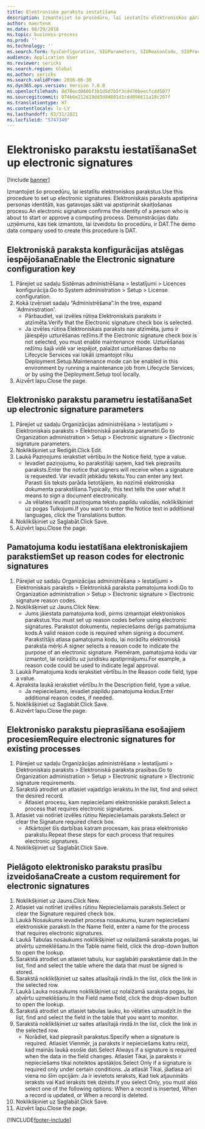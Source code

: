```yaml
---
title: Elektronisko parakstu iestatīšana
description: Izmantojiet šo procedūru, lai iestatītu elektroniskos parakstus.
author: maertenm
ms.date: 08/29/2018
ms.topic: business-process
ms.prod: ''
ms.technology: ''
ms.search.form: SysConfiguration, SIGParameters, SIGReasonCode, SIGProcSetup
audience: Application User
ms.reviewer: sericks
ms.search.region: Global
ms.author: sericks
ms.search.validFrom: 2016-06-30
ms.dyn365.ops.version: Version 7.0.0
ms.openlocfilehash: 8d78ecd0606f3b1d5d7b5f3cd470beecfcdd5077
ms.sourcegitcommit: 074b6e212d19dd5d84881d1cdd096611a18c207f
ms.translationtype: HT
ms.contentlocale: lv-LV
ms.lasthandoff: 03/31/2021
ms.locfileid: "5747349"
---
```

# <a name="set-up-electronic-signatures"></a><span data-ttu-id="89d44-103">Elektronisko parakstu iestatīšana</span><span class="sxs-lookup"><span data-stu-id="89d44-103">Set up electronic signatures</span></span>

[!include [banner](../../includes/banner.md)]

<span data-ttu-id="89d44-104">Izmantojiet šo procedūru, lai iestatītu elektroniskos parakstus.</span><span class="sxs-lookup"><span data-stu-id="89d44-104">Use this procedure to set up electronic signatures.</span></span> <span data-ttu-id="89d44-105">Elektroniskais paraksts apstiprina personas identitāti, kas gatavojas sākt vai apstiprināt skaitļošanas procesu.</span><span class="sxs-lookup"><span data-stu-id="89d44-105">An electronic signature confirms the identity of a person who is about to start or approve a computing process.</span></span> <span data-ttu-id="89d44-106">Demonstrācijas datu uzņēmums, kas tiek izmantots, lai izveidotu šo procedūru, ir DAT.</span><span class="sxs-lookup"><span data-stu-id="89d44-106">The demo data company used to create this procedure is DAT.</span></span>


## <a name="enable-the-electronic-signature-configuration-key"></a><span data-ttu-id="89d44-107">Elektroniskā paraksta konfigurācijas atslēgas iespējošana</span><span class="sxs-lookup"><span data-stu-id="89d44-107">Enable the Electronic signature configuration key</span></span>
1. <span data-ttu-id="89d44-108">Pārejiet uz sadaļu Sistēmas administrēšana > Iestatījumi > Licences konfigurācija.</span><span class="sxs-lookup"><span data-stu-id="89d44-108">Go to System administration > Setup > License configuration.</span></span>
2. <span data-ttu-id="89d44-109">Kokā izvērsiet sadaļu “Administrēšana”.</span><span class="sxs-lookup"><span data-stu-id="89d44-109">In the tree, expand 'Administration'.</span></span>
    * <span data-ttu-id="89d44-110">Pārbaudiet, vai izvēles rūtiņa Elektroniskais paraksts ir atzīmēta.</span><span class="sxs-lookup"><span data-stu-id="89d44-110">Verify that the Electronic signature check box is selected.</span></span>  
    * <span data-ttu-id="89d44-111">Ja izvēles rūtiņa Elektroniskais paraksts nav atzīmēta, jums ir jāiespējo uzturēšanas režīms.</span><span class="sxs-lookup"><span data-stu-id="89d44-111">If the Electronic signature check box is not selected, you must enable maintenance mode.</span></span> <span data-ttu-id="89d44-112">Uzturēšanas režīmu šajā vidē var iespējot, palaižot uzturēšanas darbu no Lifecycle Services vai lokāli izmantojot rīku Deployment.Setup.</span><span class="sxs-lookup"><span data-stu-id="89d44-112">Maintenance mode can be enabled in this environment by running a maintenance job from Lifecycle Services, or by using the Deployment.Setup tool locally.</span></span>  
3. <span data-ttu-id="89d44-113">Aizvērt lapu.</span><span class="sxs-lookup"><span data-stu-id="89d44-113">Close the page.</span></span>

## <a name="set-up-electronic-signature-parameters"></a><span data-ttu-id="89d44-114">Elektronisko parakstu parametru iestatīšana</span><span class="sxs-lookup"><span data-stu-id="89d44-114">Set up electronic signature parameters</span></span>
1. <span data-ttu-id="89d44-115">Pārejiet uz sadaļu Organizācijas administrēšana > Iestatījumi > Elektroniskais paraksts > Elektroniskā paraksta parametri.</span><span class="sxs-lookup"><span data-stu-id="89d44-115">Go to Organization administration > Setup > Electronic signature > Electronic signature parameters.</span></span>
2. <span data-ttu-id="89d44-116">Noklikšķiniet uz Rediģēt.</span><span class="sxs-lookup"><span data-stu-id="89d44-116">Click Edit.</span></span>
3. <span data-ttu-id="89d44-117">Laukā Paziņojums ierakstiet vērtību.</span><span class="sxs-lookup"><span data-stu-id="89d44-117">In the Notice field, type a value.</span></span>
    * <span data-ttu-id="89d44-118">Ievadiet paziņojumu, ko parakstītāji saņem, kad tiek pieprasīts paraksts.</span><span class="sxs-lookup"><span data-stu-id="89d44-118">Enter the notice that signers will receive when a signature is requested.</span></span> <span data-ttu-id="89d44-119">Var ievadīt jebkādu tekstu.</span><span class="sxs-lookup"><span data-stu-id="89d44-119">You can enter any text.</span></span> <span data-ttu-id="89d44-120">Parasti šis teksts parāda lietotājiem, ko nozīmē elektroniska dokumenta parakstīšana.</span><span class="sxs-lookup"><span data-stu-id="89d44-120">Typically, this text tells the user what it means to sign a document electronically.</span></span>  
    * <span data-ttu-id="89d44-121">Ja vēlaties ievadīt paziņojuma tekstu papildu valodās, noklikšķiniet uz pogas Tulkojumi.</span><span class="sxs-lookup"><span data-stu-id="89d44-121">If you want to enter the Notice text in additional languages, click the Translations button.</span></span>  
4. <span data-ttu-id="89d44-122">Noklikšķiniet uz Saglabāt.</span><span class="sxs-lookup"><span data-stu-id="89d44-122">Click Save.</span></span>
5. <span data-ttu-id="89d44-123">Aizvērt lapu.</span><span class="sxs-lookup"><span data-stu-id="89d44-123">Close the page.</span></span>

## <a name="set-up-reason-codes-for-electronic-signatures"></a><span data-ttu-id="89d44-124">Pamatojuma kodu iestatīšana elektroniskajiem parakstiem</span><span class="sxs-lookup"><span data-stu-id="89d44-124">Set up reason codes for electronic signatures</span></span>
1. <span data-ttu-id="89d44-125">Pārejiet uz sadaļu Organizācijas administrēšana > Iestatījumi > Elektroniskais paraksts > Elektroniskā paraksta pamatojuma kodi.</span><span class="sxs-lookup"><span data-stu-id="89d44-125">Go to Organization administration > Setup > Electronic signature > Electronic signature reason codes.</span></span>
2. <span data-ttu-id="89d44-126">Noklikšķiniet uz Jauns.</span><span class="sxs-lookup"><span data-stu-id="89d44-126">Click New.</span></span>
    * <span data-ttu-id="89d44-127">Jums jāiestata pamatojuma kodi, pirms izmantojat elektroniskos parakstus.</span><span class="sxs-lookup"><span data-stu-id="89d44-127">You must set up reason codes before using electronic signatures.</span></span> <span data-ttu-id="89d44-128">Parakstot dokumentu, nepieciešams derīgs pamatojuma kods.</span><span class="sxs-lookup"><span data-stu-id="89d44-128">A valid reason code is required when signing a document.</span></span>     <span data-ttu-id="89d44-129">Parakstītājs atlasa pamatojuma kodu, lai norādītu elektroniskā paraksta mērķi.</span><span class="sxs-lookup"><span data-stu-id="89d44-129">A signer selects a reason code to indicate the purpose of an electronic signature.</span></span> <span data-ttu-id="89d44-130">Piemēram, pamatojuma kodu var izmantot, lai norādītu uz juridisku apstiprinājumu.</span><span class="sxs-lookup"><span data-stu-id="89d44-130">For example, a reason code could be used to indicate legal approval.</span></span>  
3. <span data-ttu-id="89d44-131">Laukā Pamatojuma kods ierakstiet vērtību.</span><span class="sxs-lookup"><span data-stu-id="89d44-131">In the Reason code field, type a value.</span></span>
4. <span data-ttu-id="89d44-132">Apraksta laukā ierakstiet vērtību.</span><span class="sxs-lookup"><span data-stu-id="89d44-132">In the Description field, type a value.</span></span>
    * <span data-ttu-id="89d44-133">Ja nepieciešams, ievadiet papildu pamatojuma kodus.</span><span class="sxs-lookup"><span data-stu-id="89d44-133">Enter additional reason codes, if needed.</span></span>  
5. <span data-ttu-id="89d44-134">Noklikšķiniet uz Saglabāt.</span><span class="sxs-lookup"><span data-stu-id="89d44-134">Click Save.</span></span>
6. <span data-ttu-id="89d44-135">Aizvērt lapu.</span><span class="sxs-lookup"><span data-stu-id="89d44-135">Close the page.</span></span>

## <a name="require-electronic-signatures-for-existing-processes"></a><span data-ttu-id="89d44-136">Elektronisko parakstu pieprasīšana esošajiem procesiem</span><span class="sxs-lookup"><span data-stu-id="89d44-136">Require electronic signatures for existing processes</span></span>
1. <span data-ttu-id="89d44-137">Pārejiet uz sadaļu Organizācijas administrēšana > Iestatījumi > Elektroniskais paraksts > Elektroniskā paraksta prasības.</span><span class="sxs-lookup"><span data-stu-id="89d44-137">Go to Organization administration > Setup > Electronic signature > Electronic signature requirements.</span></span>
2. <span data-ttu-id="89d44-138">Sarakstā atrodiet un atlasiet vajadzīgo ierakstu.</span><span class="sxs-lookup"><span data-stu-id="89d44-138">In the list, find and select the desired record.</span></span>
    * <span data-ttu-id="89d44-139">Atlasiet procesu, kam nepieciešami elektroniskie paraksti.</span><span class="sxs-lookup"><span data-stu-id="89d44-139">Select a process that requires electronic signatures.</span></span>  
3. <span data-ttu-id="89d44-140">Atlasiet vai notīriet izvēles rūtiņu Nepieciešamais paraksts.</span><span class="sxs-lookup"><span data-stu-id="89d44-140">Select or clear the Signature required check box.</span></span>
    * <span data-ttu-id="89d44-141">Atkārtojiet šīs darbības katram procesam, kas prasa elektronisko parakstu.</span><span class="sxs-lookup"><span data-stu-id="89d44-141">Repeat these steps for each process that requires electronic signatures.</span></span>  
4. <span data-ttu-id="89d44-142">Noklikšķiniet uz Saglabāt.</span><span class="sxs-lookup"><span data-stu-id="89d44-142">Click Save.</span></span>

## <a name="create-a-custom-requirement-for-electronic-signatures"></a><span data-ttu-id="89d44-143">Pielāgoto elektronisko parakstu prasību izveidošana</span><span class="sxs-lookup"><span data-stu-id="89d44-143">Create a custom requirement for electronic signatures</span></span>
1. <span data-ttu-id="89d44-144">Noklikšķiniet uz Jauns.</span><span class="sxs-lookup"><span data-stu-id="89d44-144">Click New.</span></span>
2. <span data-ttu-id="89d44-145">Atlasiet vai notīriet izvēles rūtiņu Nepieciešamais paraksts.</span><span class="sxs-lookup"><span data-stu-id="89d44-145">Select or clear the Signature required check box.</span></span>
3. <span data-ttu-id="89d44-146">Laukā Nosaukums ievadiet procesa nosaukumu, kuram nepieciešami elektroniskie paraksti.</span><span class="sxs-lookup"><span data-stu-id="89d44-146">In the Name field, enter a name for the process that requires electronic signatures.</span></span>
4. <span data-ttu-id="89d44-147">Laukā Tabulas nosaukums noklikšķiniet uz nolaižamā saraksta pogas, lai atvērtu uzmeklēšanu.</span><span class="sxs-lookup"><span data-stu-id="89d44-147">In the Table name field, click the drop-down button to open the lookup.</span></span>
5. <span data-ttu-id="89d44-148">Sarakstā atrodiet un atlasiet tabulu, kur saglabāti parakstāmie dati.</span><span class="sxs-lookup"><span data-stu-id="89d44-148">In the list, find and select the table where the data that must be signed is stored.</span></span>
6. <span data-ttu-id="89d44-149">Sarakstā noklikšķiniet uz saites atlasītajā rindā.</span><span class="sxs-lookup"><span data-stu-id="89d44-149">In the list, click the link in the selected row.</span></span>
7. <span data-ttu-id="89d44-150">Laukā Lauka nosaukums noklikšķiniet uz nolaižamā saraksta pogas, lai atvērtu uzmeklēšanu.</span><span class="sxs-lookup"><span data-stu-id="89d44-150">In the Field name field, click the drop-down button to open the lookup.</span></span>
8. <span data-ttu-id="89d44-151">Sarakstā atrodiet un atlasiet tabulas lauku, ko vēlaties uzraudzīt.</span><span class="sxs-lookup"><span data-stu-id="89d44-151">In the list, find and select the field in the table that you want to monitor.</span></span>
9. <span data-ttu-id="89d44-152">Sarakstā noklikšķiniet uz saites atlasītajā rindā.</span><span class="sxs-lookup"><span data-stu-id="89d44-152">In the list, click the link in the selected row.</span></span>
    * <span data-ttu-id="89d44-153">Norādiet, kad pieprasīt parakstus.</span><span class="sxs-lookup"><span data-stu-id="89d44-153">Specify when a signature is required.</span></span>     <span data-ttu-id="89d44-154">Atlasiet Vienmēr, ja paraksts ir nepieciešams katru reizi, kad mainās laukā esošie dati.</span><span class="sxs-lookup"><span data-stu-id="89d44-154">Select Always if a signature is required when the data in the field changes.</span></span>     <span data-ttu-id="89d44-155">Atlasiet Tikai, ja paraksts ir nepieciešams tikai noteiktos apstākļos.</span><span class="sxs-lookup"><span data-stu-id="89d44-155">Select Only if a signature is required only under certain conditions.</span></span> <span data-ttu-id="89d44-156">Ja atlasāt Tikai, jāatlasa arī viena no šīm opcijām: Ja ir ievietots ieraksts, Kad tiek atjaunināts ieraksts vai Kad ieraksts tiek dzēsts.</span><span class="sxs-lookup"><span data-stu-id="89d44-156">If you select Only, you must also select one of the following options: When a record is inserted, When a record is updated, or When a record is deleted.</span></span>  
10. <span data-ttu-id="89d44-157">Noklikšķiniet uz Saglabāt.</span><span class="sxs-lookup"><span data-stu-id="89d44-157">Click Save.</span></span>
11. <span data-ttu-id="89d44-158">Aizvērt lapu.</span><span class="sxs-lookup"><span data-stu-id="89d44-158">Close the page.</span></span>



[!INCLUDE[footer-include](../../../../includes/footer-banner.md)]